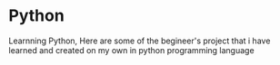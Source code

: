 # Python
Learnning Python,
Here are some of the begineer's project that i have learned and created on my own in python programming language
